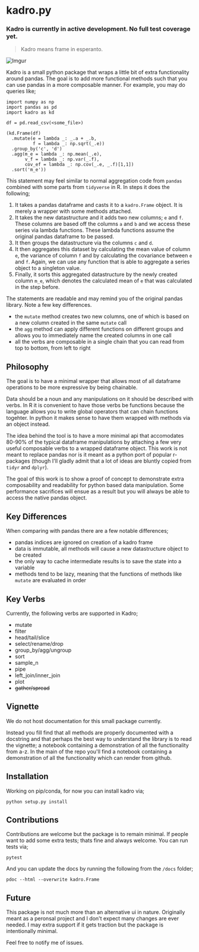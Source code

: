 # kadro.py

### Kadro is currently in active development. No full test coverage yet.

> Kadro means frame in esperanto.

![Imgur](http://i.imgur.com/Zzru9Qa.png)

Kadro is a small python package that wraps a little bit of extra functionality around pandas. The goal is to add more functional methods such that you can use pandas in a more composable manner. For example, you may do queries like;

```
import numpy as np
import pandas as pd
import kadro as kd

df = pd.read_csv(<some_file>)

(kd.Frame(df)
  .mutate(e = lambda _: _.a + _.b,
          f = lambda _: np.sqrt(_.e))
  .group_by('c', 'd')
  .agg(m_e = lambda _: np.mean(_.e),
       v_f = lambda _: np.var(_.f),
       cov_ef = lambda _: np.cov(_.e, _.f)[1,1])
  .sort('m_e'))
```

This statement may feel similar to normal aggregation code from `pandas` combined with some parts from `tidyverse` in R. In steps it does the following;

1. It takes a pandas dataframe and casts it to a `kadro.Frame` object. It is merely a wrapper with some methods attached.
2. It takes the new datastructure and it adds two new columns; `e` and `f`. These columns are based off the columns `a` and `b` and we access these series via lambda functions. These lambda functions assume the original pandas dataframe to be passed.
3. It then groups the datastructure via the columns `c` and `d`.
4. It then aggregates this dataset by calculating the mean value of column `e`, the variance of column `f` and by calculating the covariance between `e` and `f`. Again, we can use any function that is able to aggregate a series object to a singleton value.
5. Finally, it sorts this aggregated datastructure by the newly created column `m_e`, which denotes the calculated mean of `e` that was calculated in the step before.

The statements are readable and may remind you of the original pandas library. Note a few key differences.

- the `mutate` method creates two new columns, one of which is based on a new column created in the same `mutate` call
- the `agg` method can apply different functions on different groups and allows you to immediately name the created columns in one call
- all the verbs are composable in a single chain that you can read from top to bottom, from left to right

## Philosophy

The goal is to have a minimal wrapper that allows most of all dataframe operations to be more expressive by being chainable.

Data should be a noun and any manipulations on it should be described with verbs. In R it is convenient to have those verbs be functions because the language allows you to write global operators that can chain functions togehter. In python it makes sense to have them wrapped with methods via an object instead.

The idea behind the tool is to have a more minimal api that accomodates 80-90% of the typical dataframe manipulations by attaching a few very useful composable verbs to a wrapped dataframe object. This work is not meant to replace pandas nor is it meant as a python port of popular r-packages (though I'll gladly admit that a lot of ideas are bluntly copied from `tidyr` and `dplyr`).

The goal of this work is to show a proof of concept to demonstrate extra composability and readability for python based data manipulation. Some performance sacrifices will ensue as a result but you will always be able to access the native pandas object.

## Key Differences

When comparing with pandas there are a few notable differences;

- pandas indices are ignored on creation of a kadro frame
- data is immutable, all methods will cause a new datastructure object to be created
- the only way to cache intermediate results is to save the state into a variable
- methods tend to be lazy, meaning that the functions of methods like `mutate` are evaluated in order

## Key Verbs

Currently, the following verbs are supported in Kadro;

- mutate
- filter
- head/tail/slice
- select/rename/drop
- group_by/agg/ungroup
- sort
- sample_n
- pipe
- left_join/inner_join
- plot
- ~~gather/spread~~

## Vignette

We do not host documentation for this small package currently.

Instead you fill find that all methods are properly documented with a docstring and that perhaps the best way to understand the library is to read the vignette; a notebook containing a demonstration of all the functionality from a-z. In the main of the repo you'll find a notebook containing a demonstration of all the functionality which can render from github.

## Installation

Working on pip/conda, for now you can install kadro via;

```
python setup.py install
```

## Contributions

Contributions are welcome but the package is to remain minimal. If people want to add some extra tests; thats fine and always welcome. You can run tests via;

```
pytest
```

And you can update the docs by running the following from the `/docs` folder;

```
pdoc --html --overwrite kadro.Frame
```


## Future

This package is not much more than an alternative ui in nature. Originally meant as a peronsal project and I don't expect many changes are ever needed. I may extra support if it gets traction but the package is intentionally minimal.

Feel free to notify me of issues.

